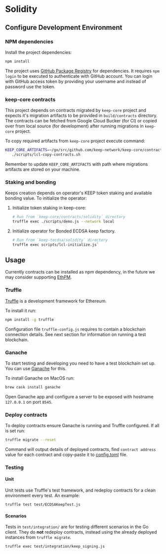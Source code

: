 
# Solidity

## Configure Development Environment

### NPM dependencies

Install the project dependencies:

```sh
npm install
```

The project uses [GitHub Package Registry](https://github.com/orgs/keep-network/packages)
for dependencies. It requires `npm login` to be executed to authenticate with 
GitHub account. You can login with GitHub access token by providing your username
and instead of password use the token.

### keep-core contracts

This project depends on contracts migrated by `keep-core` project and expects it's 
migration artifacts to be provided in `build/contracts` directory.
The contracts can be fetched from Google Cloud Bucker (for CI) or copied over
from local source (for development) after running migrations in `keep-core` project.

To copy required artifacts from `keep-core` project execute command:
```sh
KEEP_CORE_ARTIFACTS=~/go/src/github.com/keep-network/keep-core/contracts/solidity/build/contracts \
   ./scripts/lcl-copy-contracts.sh
```
Remember to update `KEEP_CORE_ARTIFACTS` with path where migrations artifacts are
stored on your machine.

### Staking and bonding

Keeps creation depends on operator's KEEP token staking and available bonding 
value. To initialize the operator:

1. Initialize token staking in keep-core:
    ```sh
    # Run from `keep-core/contracts/solidity` directory
    truffle exec ./scripts/demo.js --network local
    ```

2. Initialize operator for Bonded ECDSA keep factory.
    ```sh
    # Run from `keep-tecdsa/solidity` directory
    truffle exec scripts/lcl-initialize.js`
    ```

## Usage

Currently contracts can be installed as npm dependency, in the future we may
consider supporting [EthPM](http://www.ethpm.com/).

<!-- 
TODO: Configure EthPM, publish contracts and use them where needed.
https://www.trufflesuite.com/docs/truffle/reference/configuration#ethpm-configuration
-->

### Truffle

[Truffle] is a development framework for Ethereum.

To install it run:
```sh
npm install -g truffle
```

Configuration file `truffle-config.js` requires to contain a blockchain
connection details. See next section for information on running a test blockchain.

### Ganache

To start testing and developing you need to have a test blockchain set up. You 
can use [Ganache] for this.

 To install Ganache on MacOS run:
```sh
brew cask install ganache
```

Open Ganache app and configure a server to be exposed with hostname `127.0.0.1` 
on port `8545`.

### Deploy contracts

To deploy contracts ensure Ganache is running and Truffle configured. If all is set
run:

```sh
truffle migrate --reset
```

Command will output details of deployed contracts, find `contract address` value
for each contract and copy-paste it to [config.toml](../configs/config.toml) file.


[Truffle]: https://www.truffleframework.com/truffle
[Ganache]: https://truffleframework.com/ganache


### Testing

#### Unit

Unit tests use Truffle's test framework, and redeploy contracts for a clean environment every test. An example:

```sh
truffle test test/ECDSAKeepTest.js
```

#### Scenarios

Tests in `test/integration/` are for testing different scenarios in the Go client. They do **not** redeploy contracts, instead using the already deployed instances from `truffle migrate`.

```sh
truffle exec test/integration/keep_signing.js
```
